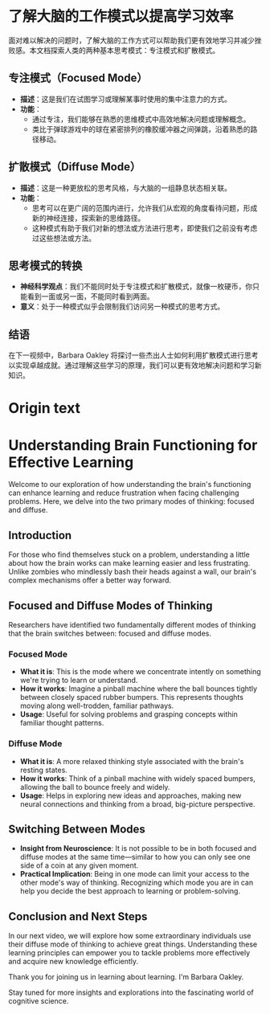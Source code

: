 # 了解大脑的工作模式以提高学习效率

面对难以解决的问题时，了解大脑的工作方式可以帮助我们更有效地学习并减少挫败感。本文档探索人类的两种基本思考模式：专注模式和扩散模式。

## 专注模式（Focused Mode）
- **描述**：这是我们在试图学习或理解某事时使用的集中注意力的方式。
- **功能**：
  - 通过专注，我们能够在熟悉的思维模式中高效地解决问题或理解概念。
  - 类比于弹球游戏中的球在紧密排列的橡胶缓冲器之间弹跳，沿着熟悉的路径移动。

## 扩散模式（Diffuse Mode）
- **描述**：这是一种更放松的思考风格，与大脑的一组静息状态相关联。
- **功能**：
  - 思考可以在更广阔的范围内进行，允许我们从宏观的角度看待问题，形成新的神经连接，探索新的思维路径。
  - 这种模式有助于我们对新的想法或方法进行思考，即使我们之前没有考虑过这些想法或方法。

## 思考模式的转换
- **神经科学观点**：我们不能同时处于专注模式和扩散模式，就像一枚硬币，你只能看到一面或另一面，不能同时看到两面。
- **意义**：处于一种模式似乎会限制我们访问另一种模式的思考方式。

## 结语
在下一视频中，Barbara Oakley 将探讨一些杰出人士如何利用扩散模式进行思考以实现卓越成就。通过理解这些学习的原理，我们可以更有效地解决问题和学习新知识。


#   Origin text

# Understanding Brain Functioning for Effective Learning

Welcome to our exploration of how understanding the brain's functioning can enhance learning and reduce frustration when facing challenging problems. Here, we delve into the two primary modes of thinking: focused and diffuse.

## Introduction
For those who find themselves stuck on a problem, understanding a little about how the brain works can make learning easier and less frustrating. Unlike zombies who mindlessly bash their heads against a wall, our brain's complex mechanisms offer a better way forward.

## Focused and Diffuse Modes of Thinking
Researchers have identified two fundamentally different modes of thinking that the brain switches between: focused and diffuse modes.

### Focused Mode
- **What it is**: This is the mode where we concentrate intently on something we're trying to learn or understand.
- **How it works**: Imagine a pinball machine where the ball bounces tightly between closely spaced rubber bumpers. This represents thoughts moving along well-trodden, familiar pathways.
- **Usage**: Useful for solving problems and grasping concepts within familiar thought patterns.

### Diffuse Mode
- **What it is**: A more relaxed thinking style associated with the brain's resting states.
- **How it works**: Think of a pinball machine with widely spaced bumpers, allowing the ball to bounce freely and widely.
- **Usage**: Helps in exploring new ideas and approaches, making new neural connections and thinking from a broad, big-picture perspective.

## Switching Between Modes
- **Insight from Neuroscience**: It is not possible to be in both focused and diffuse modes at the same time—similar to how you can only see one side of a coin at any given moment.
- **Practical Implication**: Being in one mode can limit your access to the other mode's way of thinking. Recognizing which mode you are in can help you decide the best approach to learning or problem-solving.

## Conclusion and Next Steps
In our next video, we will explore how some extraordinary individuals use their diffuse mode of thinking to achieve great things. Understanding these learning principles can empower you to tackle problems more effectively and acquire new knowledge efficiently.

Thank you for joining us in learning about learning. I'm Barbara Oakley.

Stay tuned for more insights and explorations into the fascinating world of cognitive science.
